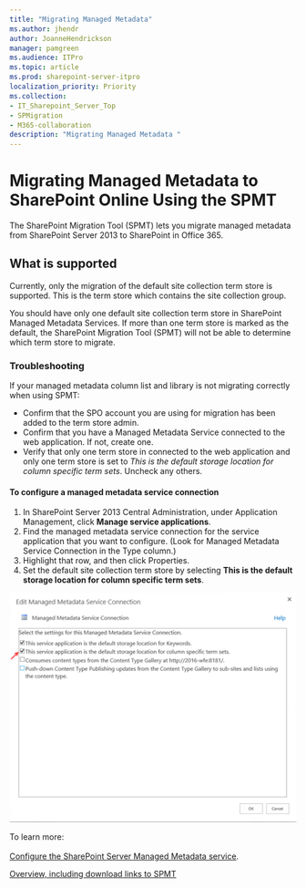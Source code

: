 ```yaml
---
title: "Migrating Managed Metadata"
ms.author: jhendr
author: JoanneHendrickson
manager: pamgreen
ms.audience: ITPro
ms.topic: article
ms.prod: sharepoint-server-itpro
localization_priority: Priority
ms.collection: 
- IT_Sharepoint_Server_Top
- SPMigration
- M365-collaboration
description: "Migrating Managed Metadata "
---
```


# Migrating Managed Metadata to SharePoint Online Using the SPMT

The SharePoint Migration Tool (SPMT) lets you migrate managed metadata from SharePoint Server 2013 to SharePoint in Office 365.

## What is supported

Currently, only the migration of the default site collection term store is supported. This is the term store which contains the site collection group. 

You should have only one default site collection term store in SharePoint Managed Metadata Services. If more than one term store is marked as the default, the SharePoint Migration Tool (SPMT) will not be able to determine which term store to migrate.

### Troubleshooting

If your managed metadata column list and library is not migrating correctly when using SPMT:

* Confirm that the SPO account you are using for migration has been added to the term store admin.
* Confirm that you have a Managed Metadata Service connected to the web application. If not, create one.
* Verify that only one term store in connected to the web application and only one term store is set to *This is the default storage location for column specific term sets*. Uncheck any others.




#### To configure a managed metadata service connection

1. In SharePoint Server 2013 Central Administration, under Application Management, click **Manage service applications**.
2. Find the managed metadata service connection for the service application that you want to configure. (Look for Managed Metadata Service Connection in the Type column.)
3. Highlight that row, and then click Properties.
4. Set the default site collection term store by selecting **This is the default storage location for column specific term sets**.</br>

 ![Default site collection term store](media/managed-metadata-issue1.png)

To learn more:</br></br>
 [Configure the SharePoint Server Managed Metadata service](https://docs.microsoft.com/en-us/SharePoint/governance/configure-the-managed-metadata-service).
 
[Overview, including download links to SPMT](https://docs.microsoft.com/en-us/sharepointmigration/introducing-the-sharepoint-migration-tool)



